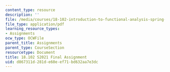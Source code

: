 ```yaml
---
content_type: resource
description: ''
file: /media/courses/18-102-introduction-to-functional-analysis-spring-2021/d867311d281de60eef71bd632aa7e3dc_MIT18_102s21_final.pdf
file_type: application/pdf
learning_resource_types:
- Assignments
ocw_type: OCWFile
parent_title: Assignments
parent_type: CourseSection
resourcetype: Document
title: 18.102 S2021 Final Assignment
uid: d867311d-281d-e60e-ef71-bd632aa7e3dc
---
```

